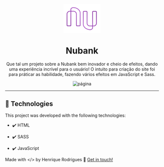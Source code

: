 <h1 align="center">
<br>
  <img src="./github/logonu.svg" alt="Nubank" width="120">
<br>
<br>
Nubank
</h1>

<p align="center"> Que tal um projeto sobre a Nubank bem inovador e cheio de efeitos, dando uma experiência incrível para o usuário! O intuito para criação do site foi para práticar as habilidade, fazendo vários efeitos em JavaScript e Sass.
</p>

<div align="center" >
  <img src="./github/Animação.gif" alt="página" height="425">
</div>

<hr />


## 🚀 Technologies

This project was developed with the following technologies:

- ✔️ HTML

- ✔️ SASS

- ✔️ JavaScript


Made with </> by Henrique Rodrigues :wave: [Get in touch!](https://www.linkedin.com/in/henrique-rodrigues-1937451a4/)
